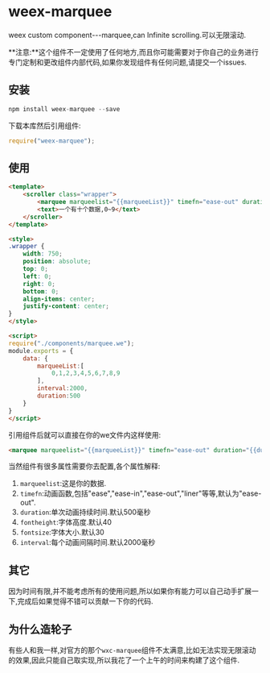# weex-marquee
weex custom component---marquee,can Infinite scrolling.可以无限滚动.

**注意:**这个组件不一定使用了任何地方,而且你可能需要对于你自己的业务进行专门定制和更改组件内部代码,如果你发现组件有任何问题,请提交一个issues.

## 安装

```javascript
npm install weex-marquee --save
```

下载本库然后引用组件:

```javascript
require("weex-marquee");
```

## 使用

```html
<template>
	<scroller class="wrapper">
		<marquee marqueelist="{{marqueeList}}" timefn="ease-out" duration="{{duration}}" fontheight="50" fontsize="40" interval="{{interval}}" class="marquee"></marquee>
		<text>一个有十个数据,0~9</text>
	</scroller>
</template>

<style>
.wrapper { 
	width: 750; 
	position: absolute; 
	top: 0; 
	left: 0; 
	right: 0; 
	bottom: 0;
	align-items: center; 
	justify-content: center;
}
</style>

<script>
require("./components/marquee.we");
module.exports = {
	data: {
		marqueeList:[
			0,1,2,3,4,5,6,7,8,9
		],
		interval:2000,
		duration:500
	}
}
</script>
```

引用组件后就可以直接在你的we文件内这样使用:

```html
<marquee marqueelist="{{marqueeList}}" timefn="ease-out" duration="{{duration}}" fontheight="50" fontsize="40" interval="{{interval}}"></marquee>
```

当然组件有很多属性需要你去配置,各个属性解释:

1. `marqueelist`:这是你的数据.
2. `timefn`:动画函数,包括"ease","ease-in","ease-out","liner"等等,默认为"ease-out".
3. `duration`:单次动画持续时间.默认500毫秒
4. `fontheight`:字体高度.默认40
5. `fontsize`:字体大小.默认30
6. `interval`:每个动画间隔时间.默认2000毫秒

## 其它

因为时间有限,并不能考虑所有的使用问题,所以如果你有能力可以自己动手扩展一下,完成后如果觉得不错可以贡献一下你的代码.

## 为什么造轮子

有些人和我一样,对官方的那个`wxc-marquee`组件不太满意,比如无法实现无限滚动的效果,因此只能自己取实现,所以我花了一个上午的时间来构建了这个组件.